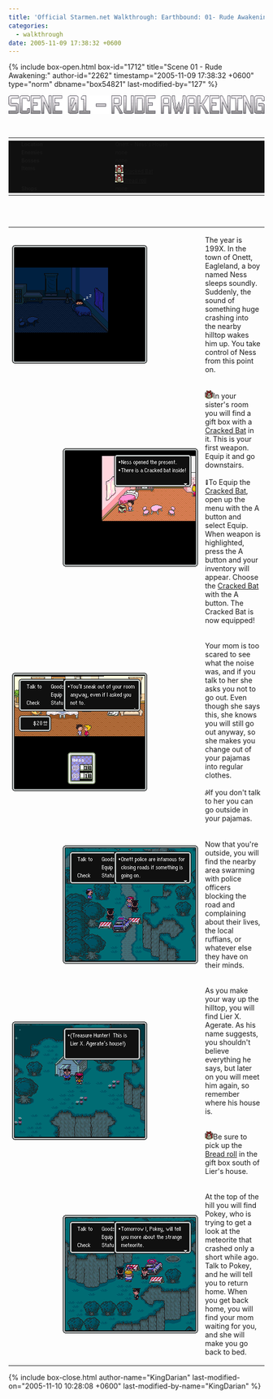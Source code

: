 ```yaml
---
title: 'Official Starmen.net Walkthrough: Earthbound: 01- Rude Awakening'
categories:
  - walkthrough
date: 2005-11-09 17:38:32 +0600
---
```

{% include box-open.html box-id="1712" title="Scene 01 - Rude Awakening:" author-id="2262" timestamp="2005-11-09 17:38:32 +0600" type="norm" dbname="box54821" last-modified-by="127" %}
<CENTER><img src="scenetitle.png" width="554" height="36" title="Scene 01 - Rude Awakening" alt="Scene 01 - Rude Awakening:" /></CENTER><BR /><BR />
<font size="1">
<table width="30%" border="0" align="center" cellpadding="0" cellspacing="0" vspace="5" hspace="5" >
<tr height="5px">
<td width="5px" background="../tl.png"></td>
<td background="../tbside.png" width="30%-10"></td>
<td background="../tbside.png" width="70%-10"></td>
<td width="5px" background="../tr.png"></td>
</tr>

<tr bgcolor="#101010">
<td background="../lrside.png"><img src="http://starmen.net/spacer.png" width="5" height="1" /></td>
<td valign="top">
<b>&nbsp; Location</b>
</td>
<td valign="top">
Onett - Ness's House
</td>
<td background="../lrside.png"><img src="http://starmen.net/spacer.png" width="5" height="1" /></td>
</tr>

<tr bgcolor="#101010">
<td background="../lrside.png"></td>
<td valign="top">
<b>&nbsp; Enemies</b>
</td>
<td valign="top">
none
</td>
<td background="../lrside.png"></td>
</tr>

<tr bgcolor="#101010">
<td background="../lrside.png"></td>
<td valign="top">
<b>&nbsp; Bosses</b>
</td>
<td valign="top">
none
</td>
<td background="../lrside.png"></td>
</tr>

<tr bgcolor="#101010">
<td background="../lrside.png"></td>
<td valign="top">
<b>&nbsp; Items</b>
</td>
<td valign="top">
<img src="../giftbox.png" width="16" height="16" /><A HREF="http://starmen.net/mother2/ebdb/items.php?item=17">Cracked Bat</A><BR />
<img src="../giftbox.png" width="16" height="16" /><A HREF="http://starmen.net/mother2/ebdb/items.php?item=103">Bread roll</A>
</td>
<td background="../lrside.png"></td>
</tr>

<tr bgcolor="#101010">
<td background="../lrside.png"></td>
<td valign="top">
<b>&nbsp; Shops</b>
</td>
<td valign="top">
none
</td>
<td background="../lrside.png"></td>
</tr>

<tr height="5px">
<td width="5px" background="../bl.png"></td>
<td background="../tbside.png" width="40%-10"></td>
<td background="../tbside.png" width="60%-10"></td>
<td width="5px" background="../br.png"></td>
</tr>
</table>
</font>

<BR /><BR />
<table width="100%" align="center" border="0" cellpadding="0" cellspacing="25">
<TR>
<TD width="366px">

<img src="01.png" align="left" width="266" height="233" />

</TD><TD>

   The year is 199X.  In the town of Onett, Eagleland, a boy named Ness sleeps soundly.
Suddenly, the sound of something huge crashing into the nearby hilltop wakes him up.
You take control of Ness from this point on.

</TD></TR>
<TR><TD>

<img src="02.png" align="right" width="266" height="233" />

</TD><TD>

<img src="../giftbox.png" width="16" height="16" />In your sister's room you will find a gift box with a <A HREF="http://starmen.net/mother2/ebdb/items.php?item=17">Cracked Bat</A> in it.  This is
your first weapon.  Equip it and go downstairs.<BR /><BR />
<img src="../important.png" width="7" height="10" />To Equip the <A HREF="http://starmen.net/mother2/ebdb/items.php?item=17">Cracked Bat</A>, open up the menu with the A button and select Equip. When weapon is highlighted, press the A button and your inventory will appear. Choose the <A HREF="http://starmen.net/mother2/ebdb/items.php?item=17">Cracked Bat</A> with the A button. The Cracked Bat is now equipped!

</TD></TR>
<TR><TD>

<img src="03.png" align="left" width="266" height="233" />

</TD><TD>

   Your mom is too scared to see what the noise was, and if you talk to her she asks
you not to go out.  Even though she says this, she knows you will still go out anyway, so she makes
you change out of your pajamas into regular clothes.<BR /><BR/>
<img src="../interest.png" width="7" height="10" />If you don't talk to her
you can go outside in your pajamas.

</TD></TR>
<TR><TD>

<img src="04.png" align="right" width="266" height="233" />

</TD><TD>

  Now that you're outside, you will find the nearby area swarming with police officers
blocking the road and complaining about their lives, the local ruffians, or whatever
else they have on their minds.


</TD></TR>
<TR><TD>

<img src="05.png" align="left" width="266" height="233" />

</TD><TD>

  As you make your way up the hilltop, you will find Lier X. Agerate.  As his name
suggests, you shouldn't believe everything he says, but later on you will meet him again,
so remember where his house is.<BR /><BR />

<img src="../giftbox.png" width="16" height="16" />Be sure to pick up the <A HREF="http://starmen.net/mother2/ebdb/items.php?item=103">Bread roll</A> in the
gift box south of Lier's house.

</TD></TR>
<TR><TD>

<img src="06.png" align="right" width="266" height="233" />

</TD><TD>

   At the top of the hill you will find Pokey, who is trying to get a look at the meteorite
that crashed only a short while ago.  Talk to Pokey, and he will tell you to return home.
When you get back home, you will find your mom waiting for you, and she will make you go
back to bed.

</TD></TR>
</table>


{% include box-close.html author-name="KingDarian" last-modified-on="2005-11-10 10:28:08 +0600" last-modified-by-name="KingDarian" %}
